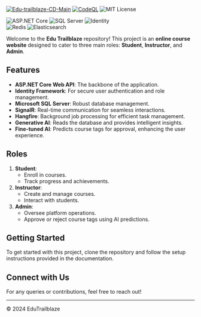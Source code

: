 [![Edu-trailblaze-CD-Main](https://github.com/Edu-Trailbl/Edu-Trailblaze-BE/actions/workflows/main_edu-trailblaze.yml/badge.svg)](https://github.com/Edu-Trailbl/Edu-Trailblaze-BE/actions/workflows/main_edu-trailblaze.yml)
[![CodeQL](https://github.com/Edu-Trailblaze/Edu-Trailblaze-BE/actions/workflows/github-code-scanning/codeql/badge.svg)](https://github.com/Edu-Trailblaze/Edu-Trailblaze-BE/actions/workflows/github-code-scanning/codeql)
![MIT License](https://img.shields.io/badge/License-MIT-yellow.svg)

![ASP.NET Core](https://img.shields.io/badge/ASP.NET_Core-5C2D91?style=for-the-badge&logo=dot-net&logoColor=white)
![SQL Server](https://img.shields.io/badge/SQL_Server-CC2927?style=for-the-badge&logo=microsoft-sql-server&logoColor=white)
![Identity](https://img.shields.io/badge/Identity-0078D4?style=for-the-badge&logo=asp.net&logoColor=white)\
![Redis](https://img.shields.io/badge/Redis-DC382D?style=for-the-badge&logo=redis&logoColor=white)
![Elasticsearch](https://img.shields.io/badge/Elasticsearch-005571?style=for-the-badge&logo=elasticsearch&logoColor=white)

Welcome to the **Edu Trailblaze** repository! This project is an **online course website** designed to cater to three main roles: **Student**, **Instructor**, and **Admin**.

## Features
- **ASP.NET Core Web API**: The backbone of the application.
- **Identity Framework**: For secure user authentication and role management.
- **Microsoft SQL Server**: Robust database management.
- **SignalR**: Real-time communication for seamless interactions.
- **Hangfire**: Background job processing for efficient task management.
- **Generative AI**: Reads the database and provides intelligent insights.
- **Fine-tuned AI**: Predicts course tags for approval, enhancing the user experience.

## Roles
1. **Student**: 
   - Enroll in courses.
   - Track progress and achievements.
2. **Instructor**: 
   - Create and manage courses.
   - Interact with students.
3. **Admin**: 
   - Oversee platform operations.
   - Approve or reject course tags using AI predictions.

## Getting Started
To get started with this project, clone the repository and follow the setup instructions provided in the documentation.

## Connect with Us
For any queries or contributions, feel free to reach out!

---

© 2024 EduTrailblaze
